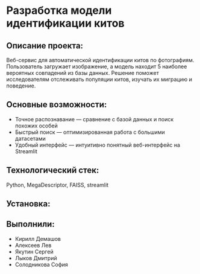 # Разработка модели идентификации китов

## Описание проекта:
Веб-сервис для автоматической идентификации китов по фотографиям. Пользователь загружает изображение, а модель находит 5 наиболее вероятных совпадений из базы данных. Решение поможет исследователям отслеживать популяции китов, изучать их миграцию и поведение.

## Основные возможности:
* Точное распознавание — сравнение с базой данных и поиск похожих особей
* Быстрый поиск — оптимизированная работа с большими датасетами
* Удобный интерфейс — интуитивно понятный веб-интерфейс на Streamlit

## Технологический стек: 
Python, MegaDescriptor, FAISS, streamlit

## Установка:


## Выполнили: 
* Кирилл Демашов
* Алексеев Лев
* Якутин Сергей
* Лыков Дмитрий
* Солодникова София

